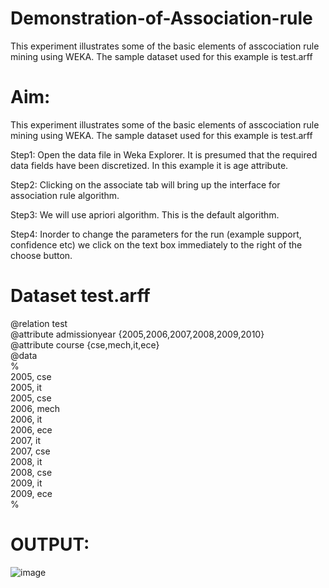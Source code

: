 # Demonstration-of-Association-rule
This experiment illustrates some of the basic elements of asscociation rule mining using WEKA. The sample dataset used for this example is test.arff

<H1>Aim: </H1>
This experiment illustrates some of the basic elements of asscociation rule mining
using WEKA. The sample dataset used for this example is test.arff

Step1: Open the data file in Weka Explorer. It is presumed that the required data fields have
been discretized. In this example it is age attribute.

Step2: Clicking on the associate tab will bring up the interface for association rule algorithm.

Step3: We will use apriori algorithm. This is the default algorithm.

Step4: Inorder to change the parameters for the run (example support, confidence etc) we
click on the text box immediately to the right of the choose button.

<H1>Dataset test.arff</H1>

@relation test<BR>
@attribute admissionyear {2005,2006,2007,2008,2009,2010}<BR>
@attribute course {cse,mech,it,ece}<BR>
@data<BR>
%<BR>
2005, cse<BR>
2005, it<BR>
2005, cse<BR>
2006, mech<BR>
2006, it<BR>
2006, ece<BR>
2007, it<BR>
2007, cse<BR>
2008, it<BR>
2008, cse<BR>
2009, it<BR>
2009, ece<BR>
%<BR>

  <H1>OUTPUT:</H1>
  
  
  ![image](https://user-images.githubusercontent.com/70971734/154476094-d60442bf-b48d-4954-942f-9512900e87ed.png)
